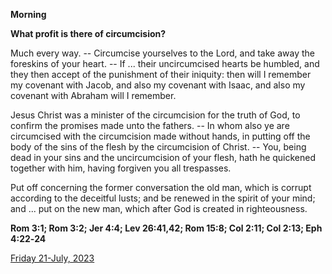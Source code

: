 **Morning**

**What profit is there of circumcision?**
 
Much every way. -- Circumcise yourselves to the Lord, and take away the foreskins of your heart. -- If ... their uncircumcised hearts be humbled, and they then accept of the punishment of their iniquity: then will I remember my covenant with Jacob, and also my covenant with Isaac, and also my covenant with Abraham will I remember.
 
Jesus Christ was a minister of the circumcision for the truth of God, to confirm the promises made unto the fathers. -- In whom also ye are circumcised with the circumcision made without hands, in putting off the body of the sins of the flesh by the circumcision of Christ. -- You, being dead in your sins and the uncircumcision of your flesh, hath he quickened together with him, having forgiven you all trespasses.
 
Put off concerning the former conversation the old man, which is corrupt according to the deceitful lusts; and be renewed in the spirit of your mind; and ... put on the new man, which after God is created in righteousness.  

**Rom 3:1; Rom 3:2; Jer 4:4; Lev 26:41,42; Rom 15:8; Col 2:11; Col 2:13; Eph 4:22‑24**

[Friday 21-July, 2023](https://t.me/daily_light)
